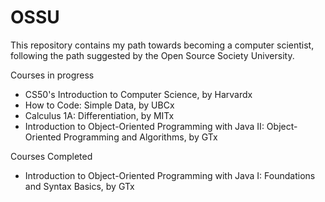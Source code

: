 # OSSU

This repository contains my path towards becoming a computer scientist, following the path suggested by the Open Source Society University. 

Courses in progress
- CS50's Introduction to Computer Science, by Harvardx
- How to Code: Simple Data, by UBCx
- Calculus 1A: Differentiation, by MITx
- Introduction to Object-Oriented Programming with Java II: Object-Oriented Programming and Algorithms, by GTx

Courses Completed
- Introduction to Object-Oriented Programming with Java I: Foundations and Syntax Basics, by GTx
